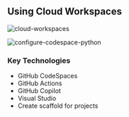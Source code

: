 ## Using Cloud Workspaces

![cloud-workspaces](https://user-images.githubusercontent.com/58792/187741442-23aafd7c-a54b-4203-8695-18d22aea3a88.png)

![configure-codespace-python](https://user-images.githubusercontent.com/58792/188487792-122e6409-039f-44a4-bb48-b7582c2f7681.png)



### Key Technologies

* GitHub CodeSpaces
* GitHub Actions
* GitHub Copilot
* Visual Studio
* Create scaffold for projects
